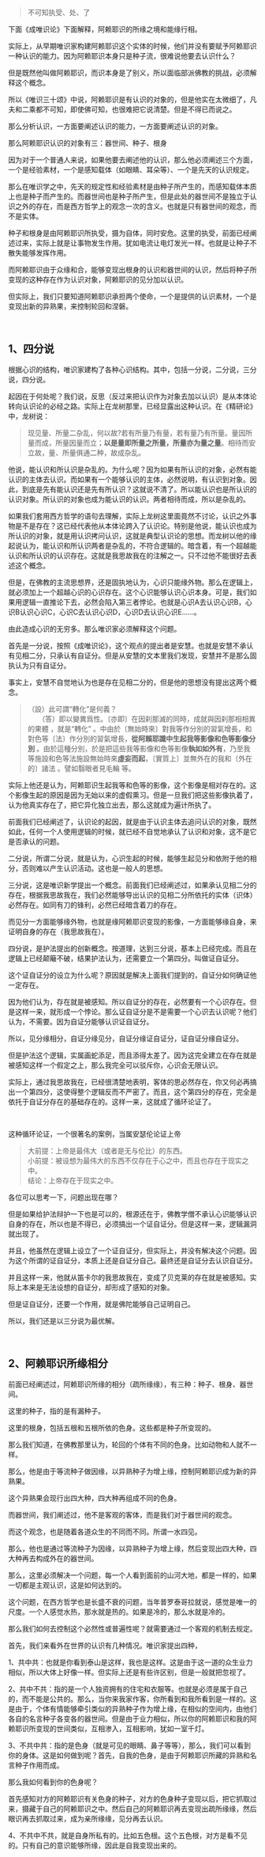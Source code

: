 <blockquote>不可知执受、处、了</blockquote><p>下面《成唯识论》下面解释，阿赖耶识的所缘之境和能缘行相。</p><p>实际上，从早期唯识家构建阿赖耶识这个实体的时候，他们并没有要赋予阿赖耶识一种认识的能力。因为阿赖耶识本身只是种子流，很难说他要去认识什么？</p><p>但是既然他叫做阿赖耶识，而识本身是了别义，所以面临部派佛教的挑战，必须解释这个概念。</p><p>所以《唯识三十颂》中说，阿赖耶识是有认识的对象的，但是他实在太微细了，凡夫和二乘都不可知，即使佛可知，也很难把它说清楚。但是不得已而说之。</p><p>那么分析认识，一方面要阐述认识的能力，一方面要阐述认识的对象。</p><p>那么阿赖耶识认识的对象有三：器世间、种子、根身</p><p>因为对于一个普通人来说，如果他要去阐述他的认识，那么他必须阐述三个方面，一个是经验素材，一个是感知载体（如眼睛、耳朵等）、一个是先天的认识规定。</p><p>那么在唯识学之中，先天的规定性和经验素材是由种子所产生的，而感知载体本质上也是种子而产生的。而器世间也是种子所产生，但是此处的器世间不是独立于认识之外的存在，而是西方哲学上的观念一次的含义。也就是只有器世间的观念，而不是实体。</p><p>种子和根身是由阿赖耶识所执受，摄为自体，同时安危。这里的执受，前面已经阐述过来，实际上就是让事物发生作用。犹如电流让电灯发光一样。也就是让种子不散失能够发挥作用。</p><p>而阿赖耶识由于众缘和合，能够变现出根身的认识和器世间的认识，然后将种子所变现的这种存在作为认识对象，阿赖耶识的见分加以认识。</p><p>但实际上，我们只要知道阿赖耶识承担两个使命，一个是提供的认识素材，一个是变现出新的异熟果，来控制轮回和涅磐。</p><p><br></p><h2>1、四分说</h2><p>根据心识的结构，唯识家建构了各种心识结构。其中，包括一分说，二分说，三分说，四分说。</p><p>起因在于何处呢？我们说，反思（反过来把认识作为对象去加以认识）是从本体论转向认识论的必经之路。实际上在龙树那里，已经显露出这种认识。在《精研论》中，龙树说：</p><blockquote>现见量、所量二杂乱，何以故?若有所量乃有量，若有量乃有所量。量因所量而成，所量因量而立；<b>以是量即所量之所量，所量亦为量之量</b>。相待而安立故，量、所量俱通二种，故成杂乱。 </blockquote><p>他说，能认识和所认识是杂乱的。为什么呢？因为如果有所认识的对象，必然有能认识的主体去认识。而如果有一个能够认识的主体，必然说明，有认识到对象。因此，到底是先有能认识还是先有所认识？这就说不清了。所以能认识也是所认识的认识对象。所认识的对象也成为能认识的认识。两者相待而成，所以是杂乱的。</p><p>如果我们套用西方哲学的语句去理解，实际上龙树这里面竟然不讨论，认识之外事物是不是存在？这已经代表他从本体论跨入了认识论。特别是他说，能认识也成为所认识的对象，就是用认识拷问认识，这就是典型认识论的思想。而龙树以他的缘起说认为，能认识和所认识两者是杂乱的，不符合逻辑的。暗含着，有一个超越能认识和所认识的认识存在。这就是我思故我在的注解之一。只不过他不能很好去表述这个概念。</p><p>但是，在佛教的主流思想界，还是固执地认为，心识只能缘外物。那么在逻辑上，就必须加上一个超越心识的心识存在。这个心识能够认识心识本身。可是，我们如果用逻辑一直推论下去，必然会陷入第三者悖论。也就是心识A去认识心识B，心识B认识心识C，心识C去认识心识D，心识D去认识心识E......。</p><p>由此造成心识的无穷多。那么唯识家必须解释这个问题。</p><p>首先是一分说，按照《成唯识论》，这个观点的提出者是安慧。也就是安慧不承认有见相二分，只承认有自证分。但是从安慧的文本里我们发现，安慧并不是那么固执认为只有自证分。</p><p>事实上，安慧不自觉地认为也是存在见相二分的，但是他的思想没有提出这两个概念。</p><blockquote>（設）此可謂“轉化”是何義？<br>　　（答）即以變異爲性。〔亦即〕在因刹那滅的同時，成就與因刹那相相異的果體 ，就是“轉化” 。中由於〔無始時來〕對我等作分別的習氣增長，和對色等〔法〕作分別的習氣增長，<b>從阿賴耶識中生起我等影像和色等影像分別 </b>。由於這種分別，於是把這些我等影像和色等影像<b>執如如外有</b>，乃至我等施設和色等法施設無始時來<b>虛妄而起</b>，〔實質上〕並無外在的我和〔外在的〕諸法 。譬如翳眼者見毛輪 等。</blockquote><p>实际上他还是认为，阿赖耶识生起我等和色等的影像，这个影像是相对存在的。这个影像生起的原因是因为无始以来的虚假熏习。但是一旦我们把这些影像执着了，认为他真实存在了，把它异化独立出去，那么这就成为遍计所执了。</p><p>前面我们已经阐述了，认识论的起因，就是由于认识主体去追问认识的对象，既然如此，任何一个人使用逻辑的时候，就已经不自觉地承认了认识和对象，这不是它是否承认的问题。</p><p>二分说，所谓二分说，就是认为，心识生起的时候，能够生起见分和依附于他的相分，否则难以产生认识活动。这也是一般人的思想。</p><p>三分说，这是唯识新学提出一个概念。前面我们已经阐述过，如果承认见相二分的存在，根据我思故我在，我们必然能够导出认识的见相二分所依托的实体（识体）必然存在。如同有刀的锋利，必然已经暗含着刀的存在。</p><p>而见分一方面能够缘外物，也就是缘阿赖耶识变现的影像，一方面能够缘自身，来证明自身的存在（我思故我在）。</p><p>四分说，是护法提出的创新概念。按道理，达到三分说，基本上已经完成。而且在逻辑上已经颠簸不破，结果护法认为，还需要立一个第四分。叫做证自证分。</p><p>这个证自证分的设立为什么呢？原因就是解决上面我们提到的，自证分如何确证他一定存在。</p><p>因为他们认为，存在就是被感知。所以自证分的存在，必然要有一个心识存在。但是这样一来，就形成一个悖论。那么证自证分是不是需要一个心识去认识呢？他们认为，不需要。因为自证分能够认识证自证分。</p><p>所以，见分缘相分，自证分缘见分，自证分缘证自证分，证自证分缘自证分。</p><p>但是护法这个逻辑，实属画蛇添足，而且添得太差了。因为这完全建立在存在就是被感知这样一个假定之上，那么我完全可以驳斥你，心识会无限认识。</p><p>实际上，通过我思故我在，已经很清楚地表明，客体的思必然存在，你又何必再搞出一个第四分，这使得整个逻辑反而不严密了。而且，这个第四分的存在，完全是依托于自证分存在的基础存在的。这样一来，这就成了循环论证了。</p><p><br></p><p>这种循环论证，一个很著名的案例，当属安瑟伦论证上帝</p><blockquote>大前提：上帝是最伟大（或者是无与伦比）的东西。<br>小前提：被设想为最伟大的东西不仅存在于心之中，而且也存在于现实之中。<br>结论：上帝存在于现实之中。</blockquote><p>各位可以思考一下，问题出现在哪？</p><p>但是如果给护法辩护一下也是可以的，根源还在于，佛教学僧不承认心识能够认识自身的存在，所以也是不得已，必须搞出一个证自证分。但是这样一来，逻辑漏洞就出现了。</p><p>并且，他虽然在逻辑上设立了一个证自证分，但实际上，并没有解决这个问题。因为这个所谓的证自证分，本质上还是自证分自己。最终还是自证分去认识自证分。</p><p>并且这样一来，他就从笛卡尔的我思故我在，变成了贝克莱的存在就是被感知。实际上本来是无法设想的自证分，却形成了感知的对象。</p><p>但是证自证分，还要一个作用，就是佛陀能够自己证明自己。</p><p>所以，我们还是以三分说为最优解。</p><p><br></p><h2>2、阿赖耶识所缘相分</h2><p>前面已经阐述过，阿赖耶识所缘的相分（疏所缘缘），有三种：种子、根身、器世间。</p><p>这里的种子，指的是有漏种子。</p><p>这里的根身，包括五根和五根所依的色身。这些都是种子所变现的。</p><p>那么我们知道，在佛教那里认为，轮回的个体有不同的色身。比如动物和人就不一样。</p><p>那么，他是由于等流种子做因缘，以异熟种子为增上缘，控制阿赖耶识成为新的异熟果。</p><p>这个异熟果会现行出四大种，四大种再组成不同的色身。</p><p>而器世间，我们阐述过，他不是客观的客体，而是我们对于器世间的观念。</p><p>而这个观念，也是随着各道众生的不同而不同。所谓一水四见。</p><p>那么，他也是通过等流种子为因缘，以异熟种子为增上缘，然后变现出四大种，四大种再去构成外在的器世间。</p><p>那么，这里必须解决一个问题，每一个人看到面前的山河大地，都是一样的，如果一切都是主观认识，这是如何达到的。</p><p>这个问题，在西方哲学也是长盛不衰的问题，当年普罗泰哥拉就说，感觉是唯一的尺度。一个人感觉水热，那水就是热的。如果是冷的，那么水就是冷的。</p><p>那么我们如何去控制这个必然性或普遍性呢？就需要通过一个客观的机制去规定。</p><p>首先，我们来看外在世界的认识有几种情况。唯识家提出四种，</p><p>1、共中共：也就是你看到泰山是这样，我也是这样。这是由于这一道的众生业力相似，所以大体上好像一样。但实际上还是有些许区别，但是一般就把忽视了。</p><p>2、共中不共：指的是一个人独资拥有的住宅和衣服等。也就是必须是属于自己的，而不能是公共的。那么，当你来我家作客，你所看到和我所看到是一样的。这是由于，个体有情能够牵引类似的异熟种子作为增上缘，在相似的空间内，由他们各自的名言种子各变各的器世间。但是由于业力相似，所以你的阿赖耶识和我的阿赖耶识所变现的世间类似，互相渗入，互相影响，犹如一室千灯。</p><p>3、不共中共：指的是色身（就是可见的眼睛、鼻子等等），那么，我们可以看到你的身体。这是如何做到呢？首先，自我的色身，是由于阿赖耶识所藏的异熟和名言种子作用而成。</p><p>那么我如何看到你的色身呢？</p><p>首先感知对方的阿赖耶识有关色身的种子，对方的色身种子变现以后，把它抓取过来，摄藏于自己的阿赖耶识之中。然后自己的阿赖耶识再去变现出疏所缘缘，然后眼识再去抓取过来，成为亲所缘缘，见分再去认识。</p><p>4、不共中不共，就是自身所私有的。比如五色根。这个五色根，对方是看不见的。只有自己的意识能够所缘，因此是自我变现出来的。</p>